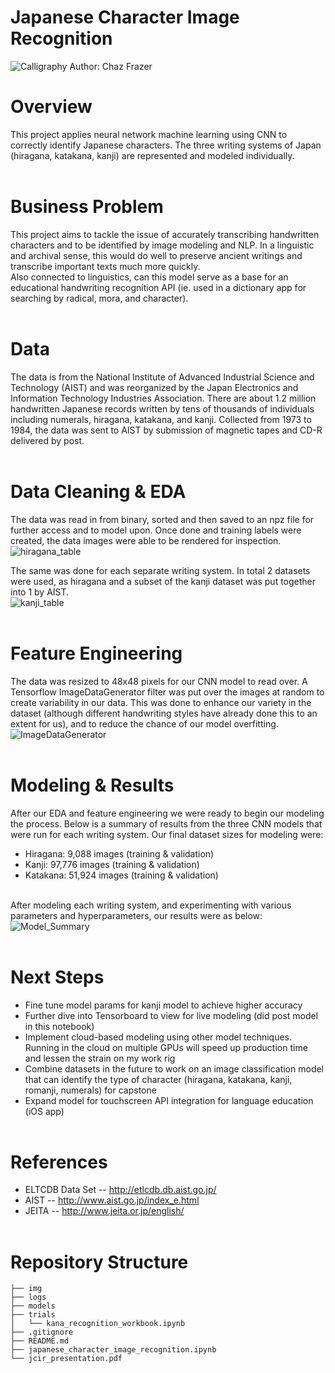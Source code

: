 # Japanese Character Image Recognition
![Calligraphy](./img/calligraphy.jpg)
Author: Chaz Frazer<br>

# Overview
This project applies neural network machine learning using CNN to correctly identify Japanese characters. The three writing systems of Japan (hiragana, katakana, kanji) are represented and modeled individually.<br><br>

# Business Problem
This project aims to tackle the issue of accurately transcribing handwritten characters and to be identified by image modeling and NLP. In a linguistic and archival sense, this would do well to preserve ancient writings and transcribe important texts much more quickly.<br>
Also connected to linguistics, can this model serve as a base for an educational handwriting recognition API (ie. used in a dictionary app for searching by radical, mora, and character).<br><br>

# Data
The data is from the National Institute of Advanced Industrial Science and Technology (AIST) and was reorganized by the Japan Electronics and Information Technology Industries Association. There are about 1.2 million handwritten Japanese records written by tens of thousands of individuals including numerals, hiragana, katakana, and kanji. Collected from 1973 to 1984, the data was sent to AIST by submission of magnetic tapes and CD-R delivered by post. 
<br><br>

# Data Cleaning & EDA
The data was read in from binary, sorted and then saved to an npz file for further access and to model upon. Once done and training labels were created, the data images were able to be rendered for inspection. <br>
![hiragana_table](./img/hiragana_table.png)<br>

The same was done for each separate writing system. In total 2 datasets were used, as hiragana and a subset of the kanji dataset was put together into 1 by AIST. <br>
![kanji_table](./img/kanji_table.png) <br><br>

# Feature Engineering
The data was resized to 48x48 pixels for our CNN model to read over. A Tensorflow ImageDataGenerator filter was put over the images at random to create variability in our data. 
This was done to enhance our variety in the dataset (although different handwriting styles have already done this to an extent for us), and to reduce the chance of our model overfitting.<br>
![ImageDataGenerator](./img/ImageDataGenerator.png)<br><br>

# Modeling & Results
After our EDA and feature engineering we were ready to begin our modeling the process. Below is a summary of results from the three CNN models that were run for each writing system.
Our final dataset sizes for modeling were:
* Hiragana: 9,088 images (training & validation)
* Kanji: 97,776 images (training & validation)
* Katakana: 51,924 images (training & validation)<br><br>

After modeling each writing system, and experimenting with various parameters and hyperparameters, our results were as below:<br>
![Model_Summary](./img/model_results.png)
<br><br>

# Next Steps
* Fine tune model params for kanji model to achieve higher accuracy
* Further dive into Tensorboard to view for live modeling (did post model in this notebook)
* Implement cloud-based modeling using other model techniques. Running in the cloud on multiple GPUs will speed up production time and lessen the strain on my work rig
* Combine datasets in the future to work on an image classification model that can identify the type of character (hiragana, katakana, kanji, romanji, numerals) for capstone
* Expand model for touchscreen API integration for language education (iOS app) <br><br>

# References
* ELTCDB Data Set -- http://etlcdb.db.aist.go.jp/<br>
* AIST -- http://www.aist.go.jp/index_e.html <br>
* JEITA -- http://www.jeita.or.jp/english/<br><br>

# Repository Structure
```
├── img
├── logs
├── models
├── trials
│   └── kana_recognition_workbook.ipynb
├── .gitignore
├── README.md
├── japanese_character_image_recognition.ipynb
└── jcir_presentation.pdf